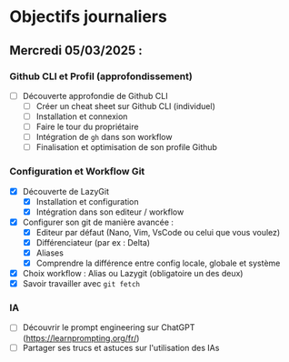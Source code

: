 # Objectifs journaliers

## Mercredi 05/03/2025 :

### Github CLI et Profil (approfondissement)

- [ ] Découverte approfondie de Github CLI
  - [ ] Créer un cheat sheet sur Github CLI (individuel)
  - [ ] Installation et connexion
  - [ ] Faire le tour du propriétaire
  - [ ] Intégration de `gh` dans son workflow
  - [ ] Finalisation et optimisation de son profile Github

### Configuration et Workflow Git

- [X] Découverte de LazyGit
  - [X] Installation et configuration
  - [X] Intégration dans son editeur / workflow
- [X] Configurer son git de manière avancée :
  - [X] Editeur par défaut (Nano, Vim, VsCode ou celui que vous voulez)
  - [X] Différenciateur (par ex : Delta)
  - [X] Aliases
  - [X] Comprendre la différence entre config locale, globale et système
- [X] Choix workflow : Alias ou Lazygit (obligatoire un des deux)
- [X] Savoir travailler avec `git fetch`

### IA

- [ ] Découvrir le prompt engineering sur ChatGPT (https://learnprompting.org/fr/)
- [ ] Partager ses trucs et astuces sur l'utilisation des IAs
